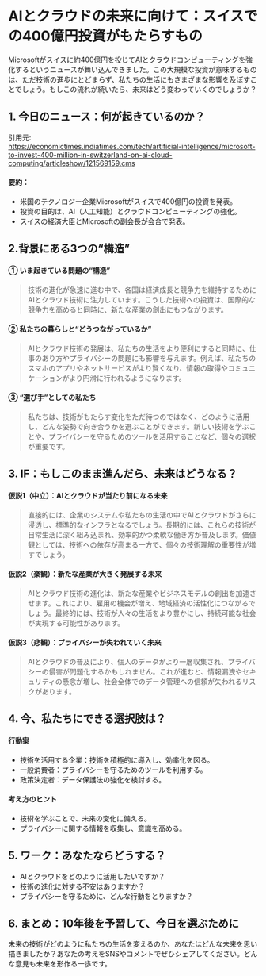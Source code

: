 # AIとクラウドの未来に向けて：スイスでの400億円投資がもたらすもの

Microsoftがスイスに約400億円を投じてAIとクラウドコンピューティングを強化するというニュースが舞い込んできました。この大規模な投資が意味するものは、ただ技術の進歩にとどまらず、私たちの生活にもさまざまな影響を及ぼすことでしょう。もしこの流れが続いたら、未来はどう変わっていくのでしょうか？

## 1. 今日のニュース：何が起きているのか？
引用元:  
https://economictimes.indiatimes.com/tech/artificial-intelligence/microsoft-to-invest-400-million-in-switzerland-on-ai-cloud-computing/articleshow/121569159.cms

#### 要約：
- 米国のテクノロジー企業Microsoftがスイスで400億円の投資を発表。
- 投資の目的は、AI（人工知能）とクラウドコンピューティングの強化。
- スイスの経済大臣とMicrosoftの副会長が会合で発表。

## 2.背景にある3つの“構造”

#### ① いま起きている問題の“構造”
> 技術の進化が急速に進む中で、各国は経済成長と競争力を維持するためにAIとクラウド技術に注力しています。こうした技術への投資は、国際的な競争力を高めると同時に、新たな産業の創出にもつながります。

#### ② 私たちの暮らしと“どうつながっているか”
> AIとクラウド技術の発展は、私たちの生活をより便利にすると同時に、仕事のあり方やプライバシーの問題にも影響を与えます。例えば、私たちのスマホのアプリやネットサービスがより賢くなり、情報の取得やコミュニケーションがより円滑に行われるようになります。

#### ③ “選び手”としての私たち
> 私たちは、技術がもたらす変化をただ待つのではなく、どのように活用し、どんな姿勢で向き合うかを選ぶことができます。新しい技術を学ぶことや、プライバシーを守るためのツールを活用することなど、個々の選択が重要です。

## 3. IF：もしこのまま進んだら、未来はどうなる？

#### 仮説1（中立）：AIとクラウドが当たり前になる未来  
> 直接的には、企業のシステムや私たちの生活の中でAIとクラウドがさらに浸透し、標準的なインフラとなるでしょう。長期的には、これらの技術が日常生活に深く組み込まれ、効率的かつ柔軟な働き方が普及します。価値観としては、技術への依存が高まる一方で、個々の技術理解の重要性が増すでしょう。

#### 仮説2（楽観）：新たな産業が大きく発展する未来  
> AIとクラウド技術の進化は、新たな産業やビジネスモデルの創出を加速させます。これにより、雇用の機会が増え、地域経済の活性化につながるでしょう。最終的には、技術が人々の生活をより豊かにし、持続可能な社会が実現する可能性があります。

#### 仮説3（悲観）：プライバシーが失われていく未来  
> AIとクラウドの普及により、個人のデータがより一層収集され、プライバシーの侵害が問題化するかもしれません。これが進むと、情報漏洩やセキュリティの懸念が増し、社会全体でのデータ管理への信頼が失われるリスクがあります。

## 4. 今、私たちにできる選択肢は？
#### 行動案
- 技術を活用する企業：技術を積極的に導入し、効率化を図る。
- 一般消費者：プライバシーを守るためのツールを利用する。
- 政策決定者：データ保護法の強化を検討する。

#### 考え方のヒント
- 技術を学ぶことで、未来の変化に備える。
- プライバシーに関する情報を収集し、意識を高める。

## 5. ワーク：あなたならどうする？
- AIとクラウドをどのように活用したいですか？
- 技術の進化に対する不安はありますか？
- プライバシーを守るために、どんな行動をとりますか？

## 6. まとめ：10年後を予習して、今日を選ぶために
未来の技術がどのように私たちの生活を変えるのか、あなたはどんな未来を思い描きましたか？あなたの考えをSNSやコメントでぜひシェアしてください。どんな意見も未来を形作る一歩です。